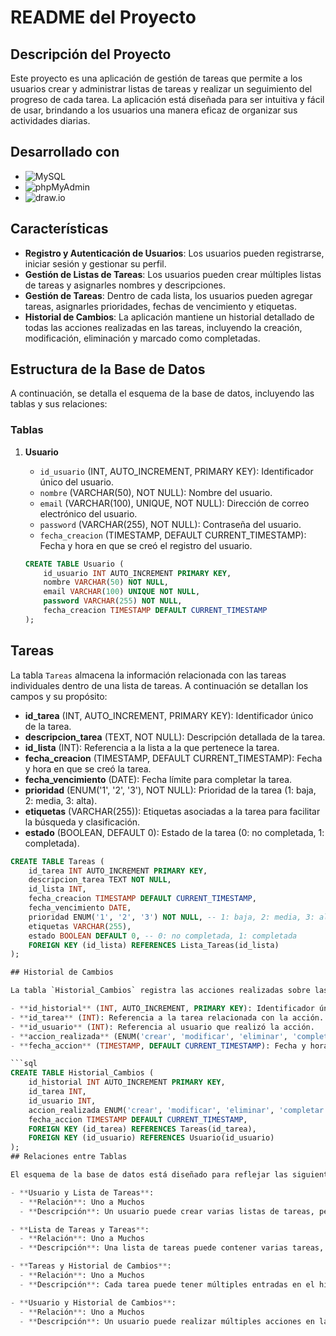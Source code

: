 # README del Proyecto

## Descripción del Proyecto

Este proyecto es una aplicación de gestión de tareas que permite a los usuarios crear y administrar listas de tareas y realizar un seguimiento del progreso de cada tarea. La aplicación está diseñada para ser intuitiva y fácil de usar, brindando a los usuarios una manera eficaz de organizar sus actividades diarias.

## Desarrollado con

- ![MySQL](https://img.shields.io/badge/MySQL-000000?style=for-the-badge&logo=mysql&logoColor=white)
- ![phpMyAdmin](https://img.shields.io/badge/phpMyAdmin-000000?style=for-the-badge&logo=phpmyadmin&logoColor=white)
- ![draw.io](https://img.shields.io/badge/draw.io-000000?style=for-the-badge&logo=draw.io&logoColor=white)

## Características

- **Registro y Autenticación de Usuarios**: Los usuarios pueden registrarse, iniciar sesión y gestionar su perfil.
- **Gestión de Listas de Tareas**: Los usuarios pueden crear múltiples listas de tareas y asignarles nombres y descripciones.
- **Gestión de Tareas**: Dentro de cada lista, los usuarios pueden agregar tareas, asignarles prioridades, fechas de vencimiento y etiquetas.
- **Historial de Cambios**: La aplicación mantiene un historial detallado de todas las acciones realizadas en las tareas, incluyendo la creación, modificación, eliminación y marcado como completadas.

## Estructura de la Base de Datos

A continuación, se detalla el esquema de la base de datos, incluyendo las tablas y sus relaciones:

### Tablas

1. **Usuario**
   - `id_usuario` (INT, AUTO_INCREMENT, PRIMARY KEY): Identificador único del usuario.
   - `nombre` (VARCHAR(50), NOT NULL): Nombre del usuario.
   - `email` (VARCHAR(100), UNIQUE, NOT NULL): Dirección de correo electrónico del usuario.
   - `password` (VARCHAR(255), NOT NULL): Contraseña del usuario.
   - `fecha_creacion` (TIMESTAMP, DEFAULT CURRENT_TIMESTAMP): Fecha y hora en que se creó el registro del usuario.

   ```sql
   CREATE TABLE Usuario (
       id_usuario INT AUTO_INCREMENT PRIMARY KEY,
       nombre VARCHAR(50) NOT NULL,
       email VARCHAR(100) UNIQUE NOT NULL,
       password VARCHAR(255) NOT NULL,
       fecha_creacion TIMESTAMP DEFAULT CURRENT_TIMESTAMP
   );
## **Tareas**

La tabla `Tareas` almacena la información relacionada con las tareas individuales dentro de una lista de tareas. A continuación se detallan los campos y su propósito:

- **id_tarea** (INT, AUTO_INCREMENT, PRIMARY KEY): Identificador único de la tarea.
- **descripcion_tarea** (TEXT, NOT NULL): Descripción detallada de la tarea.
- **id_lista** (INT): Referencia a la lista a la que pertenece la tarea.
- **fecha_creacion** (TIMESTAMP, DEFAULT CURRENT_TIMESTAMP): Fecha y hora en que se creó la tarea.
- **fecha_vencimiento** (DATE): Fecha límite para completar la tarea.
- **prioridad** (ENUM('1', '2', '3'), NOT NULL): Prioridad de la tarea (1: baja, 2: media, 3: alta).
- **etiquetas** (VARCHAR(255)): Etiquetas asociadas a la tarea para facilitar la búsqueda y clasificación.
- **estado** (BOOLEAN, DEFAULT 0): Estado de la tarea (0: no completada, 1: completada).

```sql
CREATE TABLE Tareas (
    id_tarea INT AUTO_INCREMENT PRIMARY KEY,
    descripcion_tarea TEXT NOT NULL,
    id_lista INT,
    fecha_creacion TIMESTAMP DEFAULT CURRENT_TIMESTAMP,
    fecha_vencimiento DATE,
    prioridad ENUM('1', '2', '3') NOT NULL, -- 1: baja, 2: media, 3: alta
    etiquetas VARCHAR(255),
    estado BOOLEAN DEFAULT 0, -- 0: no completada, 1: completada
    FOREIGN KEY (id_lista) REFERENCES Lista_Tareas(id_lista)
);

## Historial de Cambios

La tabla `Historial_Cambios` registra las acciones realizadas sobre las tareas, permitiendo un seguimiento detallado de las modificaciones. A continuación se detallan los campos y su propósito:

- **id_historial** (INT, AUTO_INCREMENT, PRIMARY KEY): Identificador único del historial.
- **id_tarea** (INT): Referencia a la tarea relacionada con la acción.
- **id_usuario** (INT): Referencia al usuario que realizó la acción.
- **accion_realizada** (ENUM('crear', 'modificar', 'eliminar', 'completar'), NOT NULL): Tipo de acción realizada sobre la tarea.
- **fecha_accion** (TIMESTAMP, DEFAULT CURRENT_TIMESTAMP): Fecha y hora en que se realizó la acción.

```sql
CREATE TABLE Historial_Cambios (
    id_historial INT AUTO_INCREMENT PRIMARY KEY,
    id_tarea INT,
    id_usuario INT,
    accion_realizada ENUM('crear', 'modificar', 'eliminar', 'completar') NOT NULL,
    fecha_accion TIMESTAMP DEFAULT CURRENT_TIMESTAMP,
    FOREIGN KEY (id_tarea) REFERENCES Tareas(id_tarea),
    FOREIGN KEY (id_usuario) REFERENCES Usuario(id_usuario)
);
## Relaciones entre Tablas

El esquema de la base de datos está diseñado para reflejar las siguientes relaciones entre las tablas:

- **Usuario y Lista de Tareas**: 
  - **Relación**: Uno a Muchos
  - **Descripción**: Un usuario puede crear varias listas de tareas, pero cada lista de tareas pertenece a un solo usuario. Esto se implementa mediante la clave foránea `id_usuario_creador` en la tabla `Lista_Tareas`, que hace referencia a `id_usuario` en la tabla `Usuario`.

- **Lista de Tareas y Tareas**: 
  - **Relación**: Uno a Muchos
  - **Descripción**: Una lista de tareas puede contener varias tareas, pero cada tarea pertenece a una sola lista de tareas. Esto se implementa mediante la clave foránea `id_lista` en la tabla `Tareas`, que hace referencia a `id_lista` en la tabla `Lista_Tareas`.

- **Tareas y Historial de Cambios**: 
  - **Relación**: Uno a Muchos
  - **Descripción**: Cada tarea puede tener múltiples entradas en el historial de cambios, y cada entrada en el historial está asociada a una sola tarea. Esto se implementa mediante la clave foránea `id_tarea` en la tabla `Historial_Cambios`, que hace referencia a `id_tarea` en la tabla `Tareas`.

- **Usuario y Historial de Cambios**: 
  - **Relación**: Uno a Muchos
  - **Descripción**: Un usuario puede realizar múltiples acciones en las tareas, y cada entrada en el historial está asociada a un solo usuario. Esto se implementa mediante la clave foránea `id_usuario` en la tabla `Historial_Cambios`, que hace referencia a `id_usuario` en la tabla `Usuario`.



